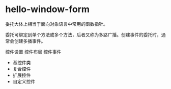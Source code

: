 # hello-window-form

委托大体上相当于面向对象语言中常用的函数指针。

委托可绑定到单个方法或多个方法，后者又称为多路广播。创建事件的委托时，通常会创建多播事件。

控件设置
控件布局
控件事件

- 基控件类
- 复合控件
- 扩展控件
- 自定义控件